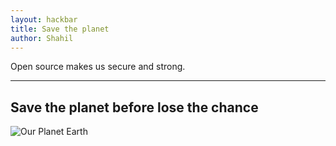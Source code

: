 ```yaml
---
layout: hackbar
title: Save the planet
author: Shahil
---
```


Open source makes us secure and strong.

---

## Save the planet before lose the chance

![Our Planet Earth]({{site.baseurl}}/assets/images/shahil.jpg)
